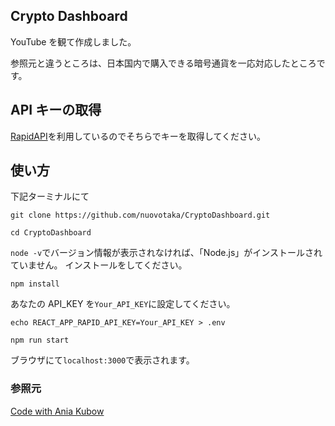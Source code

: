## Crypto Dashboard

YouTube を観て作成しました。

参照元と違うところは、日本国内で購入できる暗号通貨を一応対応したところです。

## API キーの取得

[RapidAPI](https://rapidapi.com/)を利用しているのでそちらでキーを取得してください。

## 使い方

下記ターミナルにて

```
git clone https://github.com/nuovotaka/CryptoDashboard.git
```

```
cd CryptoDashboard
```

`node -v`でバージョン情報が表示されなければ、「Node.js」がインストールされていません。
インストールをしてください。

```
npm install
```

あなたの API_KEY を`Your_API_KEY`に設定してください。

```
echo REACT_APP_RAPID_API_KEY=Your_API_KEY > .env
```

```
npm run start
```

ブラウザにて`localhost:3000`で表示されます。

### 参照元

[Code with Ania Kubow](https://www.youtube.com/watch?v=_itMdiSc0KI)
